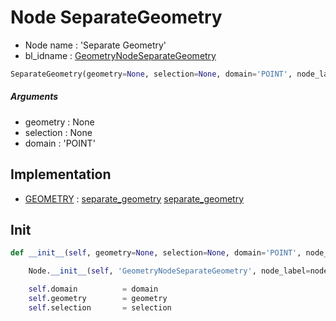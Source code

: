 # Node SeparateGeometry

- Node name : 'Separate Geometry'
- bl_idname : [GeometryNodeSeparateGeometry](https://docs.blender.org/api/current/bpy.types.GeometryNodeSeparateGeometry.html)


``` python
SeparateGeometry(geometry=None, selection=None, domain='POINT', node_label=None, node_color=None)
```
##### Arguments

- geometry : None
- selection : None
- domain : 'POINT'

## Implementation

- [GEOMETRY](/docs/GeoNodes/socket_GEOMETRY.md) : [separate_geometry](/docs/GeoNodes/socket_GEOMETRY.md#separate_geometry) [separate_geometry](/docs/GeoNodes/socket_GEOMETRY.md#separate_geometry)

## Init

``` python
def __init__(self, geometry=None, selection=None, domain='POINT', node_label=None, node_color=None):

    Node.__init__(self, 'GeometryNodeSeparateGeometry', node_label=node_label, node_color=node_color)

    self.domain          = domain
    self.geometry        = geometry
    self.selection       = selection
```

